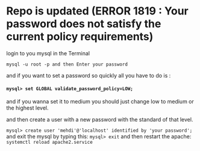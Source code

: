 # Repo is updated (ERROR 1819 : Your password does not satisfy the current policy requirements)

login to you mysql in the Terminal

`mysql -u root -p and then Enter your password`

and if you want to set a password so quickly all you have to do is :

#### `mysql> set GLOBAL validate_password_policy=LOW;`

and if you wanna set it to medium you should just change low to medium or the highest level.

and then create a user with a new password with the standard of that level.

`mysql> create user 'mehdi'@'localhost' identified by 'your password';`
and exit the mysql by typing this:
`mysql> exit`
and then restart the apache:
`systemctl reload apache2.service`
